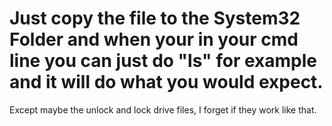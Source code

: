 # Just copy the file to the System32 Folder and when your in your cmd line you can just do "ls" for example and it will do what you would expect.

Except maybe the unlock and lock drive files, I forget if they work like that. 
